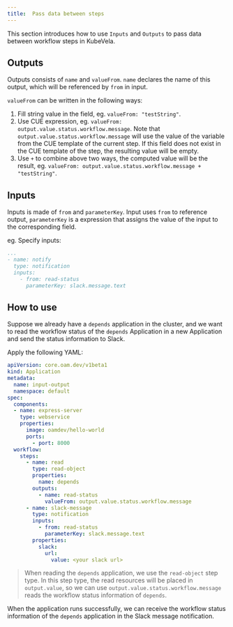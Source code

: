 ```yaml
---
title:  Pass data between steps
---
```


This section introduces how to use `Inputs` and `Outputs` to pass data between workflow steps in KubeVela.

## Outputs

Outputs consists of `name` and `valueFrom`. `name` declares the name of this output, which will be referenced by `from` in input.

`valueFrom` can be written in the following ways:

1. Fill string value in the field, eg. `valueFrom: "testString"`.
2. Use CUE expression, eg. `valueFrom: output.value.status.workflow.message`. Note that `output.value.status.workflow.message` will use the value of the variable from the CUE template of the current step. If this field does not exist in the CUE template of the step, the resulting value will be empty.
3. Use `+` to combine above two ways, the computed value will be the result, eg. `valueFrom: output.value.status.workflow.message + "testString"`.

## Inputs

Inputs is made of `from` and `parameterKey`. Input uses `from` to reference output, `parameterKey` is a expression that assigns the value of the input to the corresponding field.

eg. Specify inputs:

```yaml
...
- name: notify
  type: notification
  inputs:
    - from: read-status
      parameterKey: slack.message.text
```

## How to use

Suppose we already have a `depends` application in the cluster, and we want to read the workflow status of the `depends` Application in a new Application and send the status information to Slack.

Apply the following YAML:

```yaml
apiVersion: core.oam.dev/v1beta1
kind: Application
metadata:
  name: input-output
  namespace: default
spec:
  components:
  - name: express-server
    type: webservice
    properties:
      image: oamdev/hello-world
      ports:
        - port: 8000
  workflow:
    steps:
      - name: read
        type: read-object
        properties:
          name: depends
        outputs:
          - name: read-status
            valueFrom: output.value.status.workflow.message
      - name: slack-message
        type: notification
        inputs:
          - from: read-status
            parameterKey: slack.message.text
        properties:
          slack:
            url:
              value: <your slack url>
```

> When reading the `depends` application, we use the `read-object` step type. In this step type, the read resources will be placed in `output.value`, so we can use `output.value.status.workflow.message` reads the workflow status information of `depends`.

When the application runs successfully, we can receive the workflow status information of the `depends` application in the Slack message notification.
